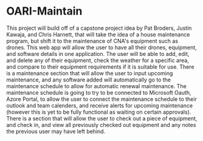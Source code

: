 # OARI-Maintain

This project will build off of a capstone project idea by Pat Broders, Justin Kawaja, and Chris Harnett, that will take the idea of a house maintenance program, but shift it to the maintenance of CNA's equipment such as drones. This web app will allow the user to have all their drones, equipment, and software details in one application. The user will be able to add, edit, and delete any of their equipment, check the weather for a specific area, and compare to their equipment requirements if it is suitable for use. There is a maintenance section that will allow the user to input upcoming maintenance, and any software added will automatically go to the maintenance schedule to allow for automatic renewal maintenance. The maintenance schedule is going to try to be connected to Microsoft Oauth, Azore Portal, to allow the user to connect the maintenance schedule to their outlook and team calenders, and receive alerts for upcoming maintenance (however this is yet to be fully functional as waiting on certain approvals). There is a section that will allow the user to check out a piece of equipment, and check in, and view all previously checked out equipment and any notes the previous user may have left behind.
